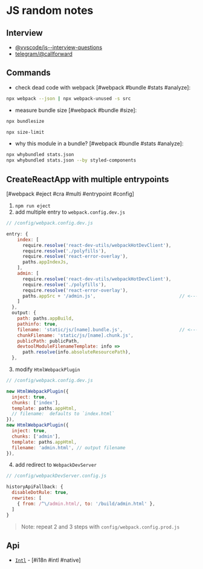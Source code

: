 # JS random notes

## Interview

- [@vvscode/js--interview-questions](https://github.com/vvscode/js--interview-questions)
- [telegram/@callforward](https://t.me/callforward)

## Commands

- check dead code with webpack [#webpack #bundle #stats #analyze]:

```bash
npx webpack --json | npx webpack-unused -s src
```

- measure bundle size [#webpack #bundle #size]:

```bash
npx bundlesize
```

```bash
npx size-limit
```

- why this module in a bundle? [#webpack #bundle #stats #analyze]:

```bash
npx whybundled stats.json
npx whybundled stats.json --by styled-components
```

## CreateReactApp with multiple entrypoints

[#webpack #eject #cra #multi #entrypoint #config]

1.  `npm run eject`
2.  add multiple entry to `webpack.config.dev.js`

```js
// /config/webpack.config.dev.js

entry: {
    index: [
      require.resolve('react-dev-utils/webpackHotDevClient'),
      require.resolve('./polyfills'),
      require.resolve('react-error-overlay'),
      paths.appIndexJs,
    ],
    admin: [
      require.resolve('react-dev-utils/webpackHotDevClient'),
      require.resolve('./polyfills'),
      require.resolve('react-error-overlay'),
      paths.appSrc + '/admin.js',                               // <-----
    ]
  },
  output: {
    path: paths.appBuild,
    pathinfo: true,
    filename: 'static/js/[name].bundle.js',                     // <-----
    chunkFilename: 'static/js/[name].chunk.js',
    publicPath: publicPath,
    devtoolModuleFilenameTemplate: info =>
      path.resolve(info.absoluteResourcePath),
  },
```

3.  modify `HtmlWebpackPlugin`

```js
// /config/webpack.config.dev.js

new HtmlWebpackPlugin({
  inject: true,
  chunks: ['index'],
  template: paths.appHtml,
  // filename:  defaults to `index.html`
}),
new HtmlWebpackPlugin({
  inject: true,
  chunks: ['admin'],
  template: paths.appHtml,
  filename: 'admin.html', // output filename
}),
```

4.  add redirect to `WebpackDevServer`

```js
// /config/webpackDevServer.config.js

historyApiFallback: {
  disableDotRule: true,
  rewrites: [
    { from: /^\/admin.html/, to: '/build/admin.html' },
  ]
}
```

> Note: repeat 2 and 3 steps with `config/webpack.config.prod.js`

## Api

- [`Intl`](https://developer.mozilla.org/en-US/docs/Web/JavaScript/Reference/Global_Objects/Intl) - [#i18n #intl #native]
